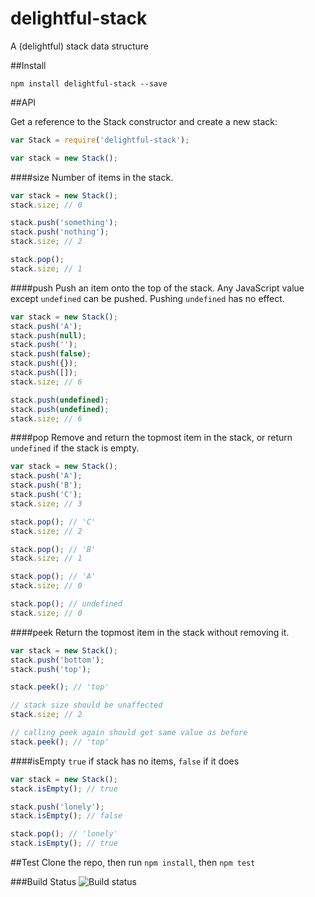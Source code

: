 delightful-stack
================

A (delightful) stack data structure

##Install

```
npm install delightful-stack --save
```


##API

Get a reference to the Stack constructor and create a new stack:

```javascript
var Stack = require('delightful-stack');

var stack = new Stack();
```

####size
Number of items in the stack.

```javascript
var stack = new Stack();
stack.size; // 0

stack.push('something');
stack.push('nothing');
stack.size; // 2

stack.pop();
stack.size; // 1
```

####push
Push an item onto the top of the stack. Any JavaScript value except `undefined` can be pushed. Pushing `undefined` has no effect.

```javascript
var stack = new Stack();
stack.push('A');
stack.push(null);
stack.push('');
stack.push(false);
stack.push({});
stack.push([]);
stack.size; // 6

stack.push(undefined);
stack.push(undefined);
stack.size; // 6
```

####pop
Remove and return the topmost item in the stack, or return `undefined` if the stack is empty.

```javascript
var stack = new Stack();
stack.push('A');
stack.push('B');
stack.push('C');
stack.size; // 3

stack.pop(); // 'C'
stack.size; // 2

stack.pop(); // 'B'
stack.size; // 1

stack.pop(); // 'A'
stack.size; // 0

stack.pop(); // undefined
stack.size; // 0
```

####peek
Return the topmost item in the stack without removing it.

```javascript
var stack = new Stack();
stack.push('bottom');
stack.push('top');

stack.peek(); // 'top'

// stack size should be unaffected
stack.size; // 2

// calling peek again should get same value as before
stack.peek(); // 'top'
```

####isEmpty
`true` if stack has no items, `false` if it does

```javascript
var stack = new Stack();
stack.isEmpty(); // true

stack.push('lonely');
stack.isEmpty(); // false

stack.pop(); // 'lonely'
stack.isEmpty(); // true
```

##Test
Clone the repo, then run `npm install`, then `npm test`

###Build Status
![Build status](https://codeship.com/projects/bf359510-7f9a-0132-0d6d-66b1976afe6a/status?branch=master)
